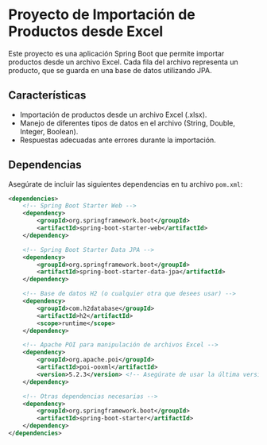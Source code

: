 # Proyecto de Importación de Productos desde Excel

Este proyecto es una aplicación Spring Boot que permite importar productos desde un archivo Excel. Cada fila del archivo representa un producto, que se guarda en una base de datos utilizando JPA.

## Características

- Importación de productos desde un archivo Excel (.xlsx).
- Manejo de diferentes tipos de datos en el archivo (String, Double, Integer, Boolean).
- Respuestas adecuadas ante errores durante la importación.

## Dependencias

Asegúrate de incluir las siguientes dependencias en tu archivo `pom.xml`:

```xml
<dependencies>
    <!-- Spring Boot Starter Web -->
    <dependency>
        <groupId>org.springframework.boot</groupId>
        <artifactId>spring-boot-starter-web</artifactId>
    </dependency>

    <!-- Spring Boot Starter Data JPA -->
    <dependency>
        <groupId>org.springframework.boot</groupId>
        <artifactId>spring-boot-starter-data-jpa</artifactId>
    </dependency>

    <!-- Base de datos H2 (o cualquier otra que desees usar) -->
    <dependency>
        <groupId>com.h2database</groupId>
        <artifactId>h2</artifactId>
        <scope>runtime</scope>
    </dependency>

    <!-- Apache POI para manipulación de archivos Excel -->
    <dependency>
        <groupId>org.apache.poi</groupId>
        <artifactId>poi-ooxml</artifactId>
        <version>5.2.3</version> <!-- Asegúrate de usar la última versión -->
    </dependency>

    <!-- Otras dependencias necesarias -->
    <dependency>
        <groupId>org.springframework.boot</groupId>
        <artifactId>spring-boot-starter</artifactId>
    </dependency>
</dependencies>
